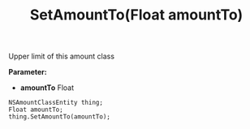 ﻿---
uid: crmscript_ref_NSAmountClassEntity_SetAmountTo
title: SetAmountTo(Float amountTo)
intellisense: NSAmountClassEntity.SetAmountTo
keywords: NSAmountClassEntity, GetAmountTo
so.topic: reference
---

Upper limit of this amount class

**Parameter:** 
 - **amountTo** Float

```crmscript
NSAmountClassEntity thing;
Float amountTo;
thing.SetAmountTo(amountTo);
```

